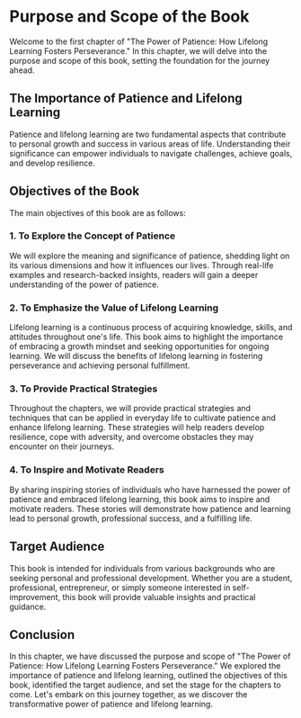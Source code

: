 Purpose and Scope of the Book
========================================



Welcome to the first chapter of "The Power of Patience: How Lifelong Learning Fosters Perseverance." In this chapter, we will delve into the purpose and scope of this book, setting the foundation for the journey ahead.

The Importance of Patience and Lifelong Learning
------------------------------------------------

Patience and lifelong learning are two fundamental aspects that contribute to personal growth and success in various areas of life. Understanding their significance can empower individuals to navigate challenges, achieve goals, and develop resilience.

Objectives of the Book
----------------------

The main objectives of this book are as follows:

### 1. To Explore the Concept of Patience

We will explore the meaning and significance of patience, shedding light on its various dimensions and how it influences our lives. Through real-life examples and research-backed insights, readers will gain a deeper understanding of the power of patience.

### 2. To Emphasize the Value of Lifelong Learning

Lifelong learning is a continuous process of acquiring knowledge, skills, and attitudes throughout one's life. This book aims to highlight the importance of embracing a growth mindset and seeking opportunities for ongoing learning. We will discuss the benefits of lifelong learning in fostering perseverance and achieving personal fulfillment.

### 3. To Provide Practical Strategies

Throughout the chapters, we will provide practical strategies and techniques that can be applied in everyday life to cultivate patience and enhance lifelong learning. These strategies will help readers develop resilience, cope with adversity, and overcome obstacles they may encounter on their journeys.

### 4. To Inspire and Motivate Readers

By sharing inspiring stories of individuals who have harnessed the power of patience and embraced lifelong learning, this book aims to inspire and motivate readers. These stories will demonstrate how patience and learning lead to personal growth, professional success, and a fulfilling life.

Target Audience
---------------

This book is intended for individuals from various backgrounds who are seeking personal and professional development. Whether you are a student, professional, entrepreneur, or simply someone interested in self-improvement, this book will provide valuable insights and practical guidance.

Conclusion
----------

In this chapter, we have discussed the purpose and scope of "The Power of Patience: How Lifelong Learning Fosters Perseverance." We explored the importance of patience and lifelong learning, outlined the objectives of this book, identified the target audience, and set the stage for the chapters to come. Let's embark on this journey together, as we discover the transformative power of patience and lifelong learning.
